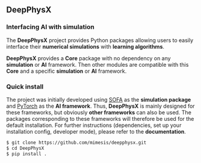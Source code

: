 ## DeepPhysX

### Interfacing AI with simulation

The **DeepPhysX** project provides Python packages allowing users to easily interface their **numerical simulations**
with **learning algorithms**.

**DeepPhysX** provides a **Core** package with no dependency on any **simulation** or **AI** framework.
Then other modules are compatible with this **Core** and a specific **simulation** or **AI** framework.


### Quick install

The project was initially developed using [SOFA](https://www.sofa-framework.org/) as the **simulation package** and
[PyTorch](https://pytorch.org/) as the **AI framework**. 
Thus, **DeepPhysX** is mainly designed for these frameworks, but obviously **other frameworks** can also be used.
The packages corresponding to these frameworks will therefore be used for the default installation.
For further instructions (dependencies, set up your installation config, developer mode), please refer to the 
**documentation**.

``` bash
$ git clone https://github.com/mimesis/deepphysx.git
$ cd DeepPhysX
$ pip install .
```
